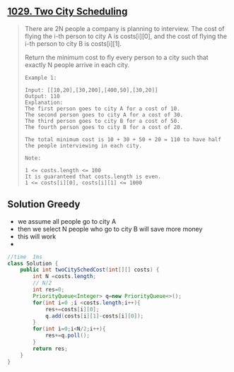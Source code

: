 ## [1029. Two City Scheduling](https://leetcode-cn.com/problems/two-city-scheduling/)

> There are 2N people a company is planning to interview. The cost of flying the i-th person to city A is costs[i][0], and the cost of flying the i-th person to city B is costs[i][1].
>
> Return the minimum cost to fly every person to a city such that exactly N people arrive in each city.
>
>  
>
> ```
> Example 1:
> 
> Input: [[10,20],[30,200],[400,50],[30,20]]
> Output: 110
> Explanation: 
> The first person goes to city A for a cost of 10.
> The second person goes to city A for a cost of 30.
> The third person goes to city B for a cost of 50.
> The fourth person goes to city B for a cost of 20.
> 
> The total minimum cost is 10 + 30 + 50 + 20 = 110 to have half the people interviewing in each city.
> ```
>
> 
>
> ```
> Note:
> 
> 1 <= costs.length <= 100
> It is guaranteed that costs.length is even.
> 1 <= costs[i][0], costs[i][1] <= 1000
> ```

## Solution Greedy

* we assume all people go to city A
* then we select N people who go to city B will  save  more money 
* this will work
* 

```java
//time  1ms 
class Solution {
    public int twoCitySchedCost(int[][] costs) {
        int N =costs.length;
        // N/2
        int res=0;
        PriorityQueue<Integer> q=new PriorityQueue<>();
        for(int i=0 ;i <costs.length;i++){
            res+=costs[i][0];
            q.add(costs[i][1]-costs[i][0]);
        }
        for(int i=0;i<N/2;i++){
            res+=q.poll();
        }
        return res;
    }
}
```

